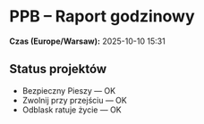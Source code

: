 # PPB – Raport godzinowy
**Czas (Europe/Warsaw):** 2025-10-10 15:31

## Status projektów
- Bezpieczny Pieszy — OK
- Zwolnij przy przejściu — OK
- Odblask ratuje życie — OK

